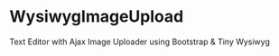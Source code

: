 WysiwygImageUpload
==================

Text Editor with Ajax Image Uploader using Bootstrap &amp; Tiny Wysiwyg
